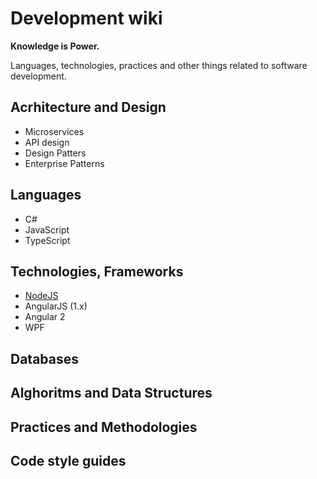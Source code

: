 # Development wiki

**Knowledge is Power.**

Languages, technologies, practices and other things related to software development.

## Acrhitecture and Design

* Microservices
* API design
* Design Patters
* Enterprise Patterns

## Languages

* C#
* JavaScript
* TypeScript

## Technologies, Frameworks

* [NodeJS](https://github.com/AlekseiSemidotskii/dev-wiki/wiki/NodeJS)
* AngularJS (1.x)
* Angular 2
* WPF

## Databases

## Alghoritms and Data Structures

## Practices and Methodologies

## Code style guides
